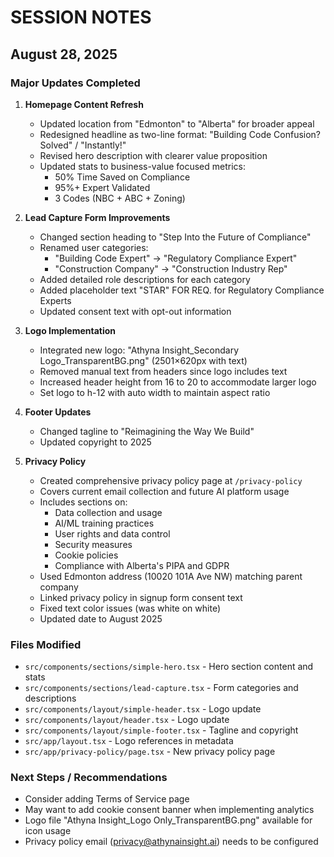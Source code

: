 # SESSION NOTES

## August 28, 2025

### Major Updates Completed

1. **Homepage Content Refresh**
   - Updated location from "Edmonton" to "Alberta" for broader appeal
   - Redesigned headline as two-line format: "Building Code Confusion? Solved" / "Instantly!"
   - Revised hero description with clearer value proposition
   - Updated stats to business-value focused metrics:
     - 50% Time Saved on Compliance
     - 95%+ Expert Validated
     - 3 Codes (NBC + ABC + Zoning)

2. **Lead Capture Form Improvements**
   - Changed section heading to "Step Into the Future of Compliance"
   - Renamed user categories:
     - "Building Code Expert" → "Regulatory Compliance Expert"
     - "Construction Company" → "Construction Industry Rep"
   - Added detailed role descriptions for each category
   - Added placeholder text "STAR" FOR REQ. for Regulatory Compliance Experts
   - Updated consent text with opt-out information

3. **Logo Implementation**
   - Integrated new logo: "Athyna Insight_Secondary Logo_TransparentBG.png" (2501×620px with text)
   - Removed manual text from headers since logo includes text
   - Increased header height from 16 to 20 to accommodate larger logo
   - Set logo to h-12 with auto width to maintain aspect ratio

4. **Footer Updates**
   - Changed tagline to "Reimagining the Way We Build"
   - Updated copyright to 2025

5. **Privacy Policy**
   - Created comprehensive privacy policy page at `/privacy-policy`
   - Covers current email collection and future AI platform usage
   - Includes sections on:
     - Data collection and usage
     - AI/ML training practices
     - User rights and data control
     - Security measures
     - Cookie policies
     - Compliance with Alberta's PIPA and GDPR
   - Used Edmonton address (10020 101A Ave NW) matching parent company
   - Linked privacy policy in signup form consent text
   - Fixed text color issues (was white on white)
   - Updated date to August 2025

### Files Modified
- `src/components/sections/simple-hero.tsx` - Hero section content and stats
- `src/components/sections/lead-capture.tsx` - Form categories and descriptions
- `src/components/layout/simple-header.tsx` - Logo update
- `src/components/layout/header.tsx` - Logo update
- `src/components/layout/simple-footer.tsx` - Tagline and copyright
- `src/app/layout.tsx` - Logo references in metadata
- `src/app/privacy-policy/page.tsx` - New privacy policy page

### Next Steps / Recommendations
- Consider adding Terms of Service page
- May want to add cookie consent banner when implementing analytics
- Logo file "Athyna Insight_Logo Only_TransparentBG.png" available for icon usage
- Privacy policy email (privacy@athynainsight.ai) needs to be configured